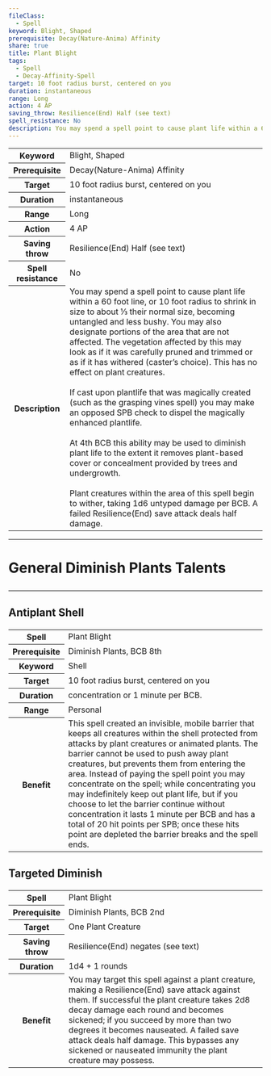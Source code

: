 ```yaml
---
fileClass:
  - Spell
keyword: Blight, Shaped
prerequisite: Decay(Nature-Anima) Affinity
share: true
title: Plant Blight
tags:
  - Spell
  - Decay-Affinity-Spell
target: 10 foot radius burst, centered on you
duration: instantaneous
range: Long
action: 4 AP
saving_throw: Resilience(End) Half (see text)
spell_resistance: No
description: You may spend a spell point to cause plant life within a 60 foot line, or 10 foot radius to shrink in size to about ⅓  their normal size, becoming untangled and less bushy. You may also designate portions of the area that are not affected. The vegetation affected by this may look as if it was carefully pruned and trimmed or as if it has withered (caster’s choice). This has no effect on plant creatures.<br><br>If cast upon plantlife that was magically created (such as the grasping vines spell) you may make an opposed SPB check to dispel the magically enhanced plantlife.<br><br>At 4th BCB this ability may be used to diminish plant life to the extent it removes plant-based cover or concealment provided by trees and undergrowth.<br><br>Plant creatures within the area of this spell begin to wither, taking 1d6 untyped damage per BCB. A failed Resilience(End) save attack deals half damage.
---
```


<p><span style="overflow-x: auto;"><table><tbody><tr><th>Keyword</th><td>Blight, Shaped</td></tr><tr><th>Prerequisite</th><td>Decay(Nature-Anima) Affinity</td></tr><tr><th>Target</th><td>10 foot radius burst, centered on you</td></tr><tr><th>Duration</th><td>instantaneous</td></tr><tr><th>Range</th><td>Long</td></tr><tr><th>Action</th><td>4 AP</td></tr><tr><th>Saving throw</th><td>Resilience(End) Half (see text)</td></tr><tr><th>Spell resistance</th><td>No</td></tr><tr><th>Description</th><td>You may spend a spell point to cause plant life within a 60 foot line, or 10 foot radius to shrink in size to about ⅓  their normal size, becoming untangled and less bushy. You may also designate portions of the area that are not affected. The vegetation affected by this may look as if it was carefully pruned and trimmed or as if it has withered (caster’s choice). This has no effect on plant creatures.<br><br>If cast upon plantlife that was magically created (such as the grasping vines spell) you may make an opposed SPB check to dispel the magically enhanced plantlife.<br><br>At 4th BCB this ability may be used to diminish plant life to the extent it removes plant-based cover or concealment provided by trees and undergrowth.<br><br>Plant creatures within the area of this spell begin to wither, taking 1d6 untyped damage per BCB. A failed Resilience(End) save attack deals half damage.</td></tr></tbody></table></span></p><span><span><hr></span></span><h1><span><p>General Diminish Plants Talents</p></span></h1><span><span><hr></span></span><h2><span><p>Antiplant Shell</p></span></h2><p><span style="overflow-x: auto;"><table><tbody><tr><th>Spell</th><td>Plant Blight</td></tr><tr><th>Prerequisite</th><td>Diminish Plants, BCB 8th</td></tr><tr><th>Keyword</th><td>Shell</td></tr><tr><th>Target</th><td>10 foot radius burst, centered on you</td></tr><tr><th>Duration</th><td>concentration or 1 minute per BCB.</td></tr><tr><th>Range</th><td>Personal</td></tr><tr><th>Benefit</th><td>This spell created an invisible, mobile barrier that keeps all creatures within the shell protected from attacks by plant creatures or animated plants. The barrier cannot be used to push away plant creatures, but prevents them from entering the area. Instead of paying the spell point you may concentrate on the spell; while concentrating you may indefinitely keep out plant life, but if you choose to let the barrier continue without concentration it lasts 1 minute per BCB and has a total of 20 hit points per SPB; once these hits point are depleted the barrier breaks and the spell ends.</td></tr></tbody></table></span></p><h2><span><p>Targeted Diminish</p></span></h2><p><span style="overflow-x: auto;"><table><tbody><tr><th>Spell</th><td>Plant Blight</td></tr><tr><th>Prerequisite</th><td> Diminish Plants, BCB 2nd</td></tr><tr><th>Target</th><td>One Plant Creature</td></tr><tr><th>Saving throw</th><td>Resilience(End) negates (see text)</td></tr><tr><th>Duration</th><td>1d4 + 1 rounds</td></tr><tr><th>Benefit</th><td>You may target this spell against a plant creature, making a Resilience(End) save attack against them. If successful the plant creature takes 2d8 decay damage each round and becomes sickened; if you succeed by more than two degrees it becomes nauseated. A failed save attack deals half damage. This bypasses any sickened or nauseated immunity the plant creature may possess.</td></tr></tbody></table></span></p>